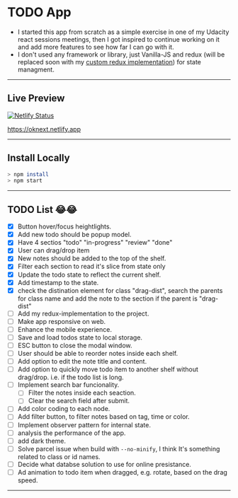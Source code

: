 # TODO App

- I started this app from scratch as a simple exercise in one of my Udacity react sessions meetings, then I got inspired to continue working on it and add more features to see how far I can go with it.
- I don't used any framework or library, just Vanilla-JS and redux (will be replaced soon with my [custom redux implementation](https://github.com/iartist93/custom-redux)) for state managment.

---

## Live Preview

[![Netlify Status](https://api.netlify.com/api/v1/badges/3520050d-b577-4381-b9e5-d02151e3ee0f/deploy-status)](https://app.netlify.com/sites/oknext/deploys)

https://oknext.netlify.app

---

## Install Locally

```sh
> npm install
> npm start
```

---

## TODO List 😂😂

- [x] Button hover/focus heightlights.
- [x] Add new todo should be popup model.
- [x] Have 4 sectios "todo" "in-progress" "review" "done"
- [x] User can drag/drop item
- [x] New notes should be added to the top of the shelf.
- [x] Filter each section to read it's slice from state only
- [x] Update the todo state to reflect the current shelf.
- [x] Add timestamp to the state.
- [x] check the distination element for class "drag-dist", search the parents for class name and add the note to the section if the parent is "drag-dist"
- [ ] Add my redux-implementation to the project.
- [ ] Make app responsive on web.
- [ ] Enhance the mobile experience.
- [ ] Save and load todos state to local storage.
- [ ] ESC button to close the modal window.
- [ ] User should be able to reorder notes inside each shelf.
- [ ] Add option to edit the note title and content.
- [ ] Add option to quickly move todo item to another shelf without drag/drop. i.e. if the todo list is long.
- [ ] Implement search bar funcionality.
  - [ ] Filter the notes inside each seaction.
  - [ ] Clear the search field after submit.
- [ ] Add color coding to each node.
- [ ] Add filter button, to filter notes based on tag, time or color.
- [ ] Implement observer pattern for internal state.
- [ ] analysis the performance of the app.
- [ ] add dark theme.
- [ ] Solve parcel issue when build with `--no-minify`, I think It's something related to class or id names.
- [ ] Decide what databse solution to use for online presistance.
- [ ] Ad animation to todo item when dragged, e.g. rotate, based on the drag speed.

---
